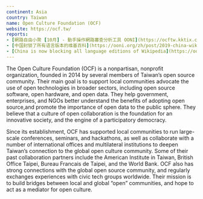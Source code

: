 ```yaml
---
continent: Asia
country: Taiwan
name: Open Culture Foundation (OCF)
website: https://ocf.tw/
reports:
- [網路自由小聚 [10月] - 動手操作網路審查分析工具 OONI](https://ocftw.kktix.cc/events/iffcc201910)
- [中国封锁了所有语言版本的维基百科](https://ooni.org/zh/post/2019-china-wikipedia-blocking/)
- [China is now blocking all language editions of Wikipedia](https://ooni.org/post/2019-china-wikipedia-blocking/)
---
```


The Open Culture Foundation (OCF) is a nonpartisan, nonprofit organization, founded in 2014 by several members of Taiwan’s open source community. Their main goal is to support local communities advocate the use of open technologies in broader sectors, including open source software, open hardware, and open data. They help government, enterprises, and NGOs better understand the benefits of adopting open source,and promote the importance of open data to the public sphere. They believe that a culture of open collaboration is the foundation for an innovative society, and the engine of a participatory democracy.

Since its establishment, OCF has supported local communities to run large-scale conferences, seminars, and hackathons, as well as collaborate with a number of international offices and multilateral institutions to deepen Taiwan’s connection to the global open culture community. Some of their past collaboration partners include the American Institute in Taiwan, British Office Taipei, Bureau Francais de Taipei, and the World Bank. OCF also has strong connections with the global open source community, and regularly exchanges experiences with civic tech groups worldwide. Their mission is to build bridges between local and global “open” communities, and hope to act as a mediator for open culture.
